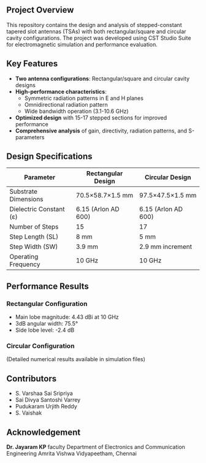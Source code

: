 ## Project Overview

This repository contains the design and analysis of stepped-constant tapered slot antennas (TSAs) with both rectangular/square and circular cavity configurations. The project was developed using CST Studio Suite for electromagnetic simulation and performance evaluation.

## Key Features

- **Two antenna configurations**: Rectangular/square and circular cavity designs
- **High-performance characteristics**:
  - Symmetric radiation patterns in E and H planes
  - Omnidirectional radiation pattern
  - Wide bandwidth operation (3.1-10.6 GHz)
- **Optimized design** with 15-17 stepped sections for improved performance
- **Comprehensive analysis** of gain, directivity, radiation patterns, and S-parameters

## Design Specifications

| Parameter              | Rectangular Design | Circular Design |
|------------------------|--------------------|-----------------|
| Substrate Dimensions   | 70.5×58.7×1.5 mm  | 97.5×47.5×1.5 mm |
| Dielectric Constant (ε)| 6.15 (Arlon AD 600) | 6.15 (Arlon AD 600) |
| Number of Steps        | 15                 | 17               |
| Step Length (SL)       | 8 mm               | 5 mm             |
| Step Width (SW)        | 3.9 mm             | 2.9 mm increment |
| Operating Frequency    | 10 GHz             | 10 GHz           |

## Performance Results

### Rectangular Configuration
- Main lobe magnitude: 4.43 dBi at 10 GHz
- 3dB angular width: 75.5°
- Side lobe level: -2.4 dB

### Circular Configuration
(Detailed numerical results available in simulation files)



## Contributors
 - S. Varshaa Sai Sripriya
 - Sai Divya Santoshi Varrey
 - Pudukaram Urjith Reddy
 - S. Vaishak

## Acknowledgement
**Dr. Jayaram KP** faculty
Department of Electronics and Communication Engineering
Amrita Vishwa Vidyapeetham, Chennai

